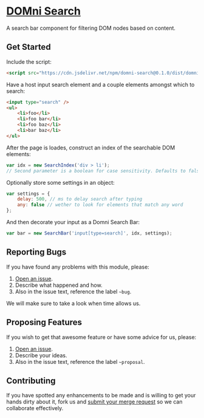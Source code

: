 # [DOMni Search](https://gitlab.com/GCSBOSS/)

A search bar component for filtering DOM nodes based on content.

## Get Started

Include the script:

```html
<script src="https://cdn.jsdelivr.net/npm/domni-search@0.1.0/dist/domni-search.min.js"></script>
```

Have a host input search element and a couple elements amongst which to search:

```html
<input type="search" />
<ul>
    <li>foo</li>
    <li>foo bar</li>
    <li>foo baz</li>
    <li>bar baz</li>
</ul>
```

After the page is loades, construct an index of the searchable DOM elements:

```js
var idx = new SearchIndex('div > li');
// Second parameter is a boolean for case sensitivity. Defaults to false (insensitive).
```

Optionally store some settings in an object:

```js
var settings = {
    delay: 500, // ms to delay search after typing
    any: false // wether to look for elements that match any word
};
```

And then decorate your input as a Domni Search Bar:

```js
var bar = new SearchBar('input[type=search]', idx, settings);
```

## Reporting Bugs
If you have found any problems with this module, please:

1. [Open an issue](https://gitlab.com/GCSBOSS/domni-search/issues/new).
2. Describe what happened and how.
3. Also in the issue text, reference the label `~bug`.

We will make sure to take a look when time allows us.

## Proposing Features
If you wish to get that awesome feature or have some advice for us, please:
1. [Open an issue](https://gitlab.com/GCSBOSS/domni-search/issues/new).
2. Describe your ideas.
3. Also in the issue text, reference the label `~proposal`.

## Contributing
If you have spotted any enhancements to be made and is willing to get your hands
dirty about it, fork us and
[submit your merge request](https://gitlab.com/GCSBOSS/domni-search/merge_requests/new)
so we can collaborate effectively.
